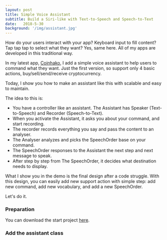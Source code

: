 ```yaml
---
layout: post
title: Simple Voice Assistant 
subtitle: Build a Siri-like with Text-to-Speech and Speech-to-Text
date:   2018-5-30
background: '/img/assistant.jpg'
---
```

How do your users interact with your app? Keyboard input to fill content? Tap tap tap to select what they want? Yes, same here. All of my apps are developed in this traditional way. 

In my latest app, [Coinhako](https://itunes.apple.com/us/app/coinhako-wallet/id1137855704?mt=8), I add a simple voice assistant to help users to command what they want. Just the first version, so support only 4 basic actions, buy/sell/send/receive cryptocurrency. 

Today, I show you how to make an assistant like this with scalable and easy to maintain. 

The idea to this is: 

- You have a controller like an assistant. The Assistant has Speaker (Text-to-Speech) and Recorder (Speech-to-Text). 
- When you activate the Assistant, it asks you about your command, and start recording. 
- The recorder records everything you say and pass the content to an analyser. 
- The Analyser analyzes and picks the SpeechOrder base on your command. 
- The SpeechOrder responses to the Assistant the next step and next message to speak. 
- After step by step from The SpeechOrder, it decides what destination needs to display. 

What I show you in the demo is the final design after a code struggle. With this design, you can easily add new support action with simple step: add new command, add new vocabulary, and add a new SpeechOrder. 

Let's do it. 

### Preparation

You can download the start project [here](https://drive.google.com/file/d/1GrNJQ9oV1JzjreHvFbNCxQqFSeQ31ciA/view?usp=sharing).


### Add the assistant class 

